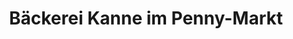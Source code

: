 ---
title: "Bäckerei Kanne im Penny-Markt"
url: /werne/baeckerei-kanne-im-penny-markt/
shop: Bäckerei
---